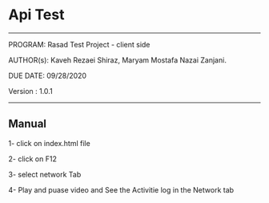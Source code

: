 # Api Test

****************************************************************

 PROGRAM:   Rasad Test Project - client side
 
 AUTHOR(s):    Kaveh Rezaei Shiraz,  Maryam Mostafa Nazai Zanjani. 

 DUE DATE:  09/28/2020
 
 Version : 1.0.1
 
 ****************************************************************

## Manual

1- click on index.html file

2- click on F12

3- select network Tab

4- Play and puase video and See the Activitie log in the Network tab



